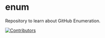 # enum
Repository to learn about GitHub Enumeration.












































































































[![Contributors](https://img.shields.io/badge/Contributors-3-brightgreen)](https://github.com/EurydiceCorp/enum/graphs/contributors)
